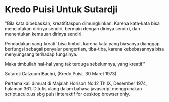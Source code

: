 # Kredo Puisi Untuk Sutardji

"Bila kata dibebaskan, kreatifitaspun dimungkinkan. Karena kata-kata bisa menciptakan dirinya sendiri, bermain dengan dirinya sendiri, dan menentukan kemauan dirinya sendiri. 

Pendadakan yang kreatif bisa timbul, karena kata yang biasanya dianggap berfungsi sebagai penyalur pengertian, tiba-tiba, karena kebebasannya bisa menyungsang terhadap fungsinya. 

Maka timbullah hal-hal yang tak terduga sebelumnya, yang kreatif." 

Sutardji Calzoum Bachri, (Kredo Puisi, 30 Maret 1973)

Pertama kali dimuat di Majalah Horison No.12 Th.IX, Desember 1974, halaman 361. Ditulis ulang dalam bahasa javascript menggunakan script.aculo.us sbg puisi interaktif for desktop browser only.
